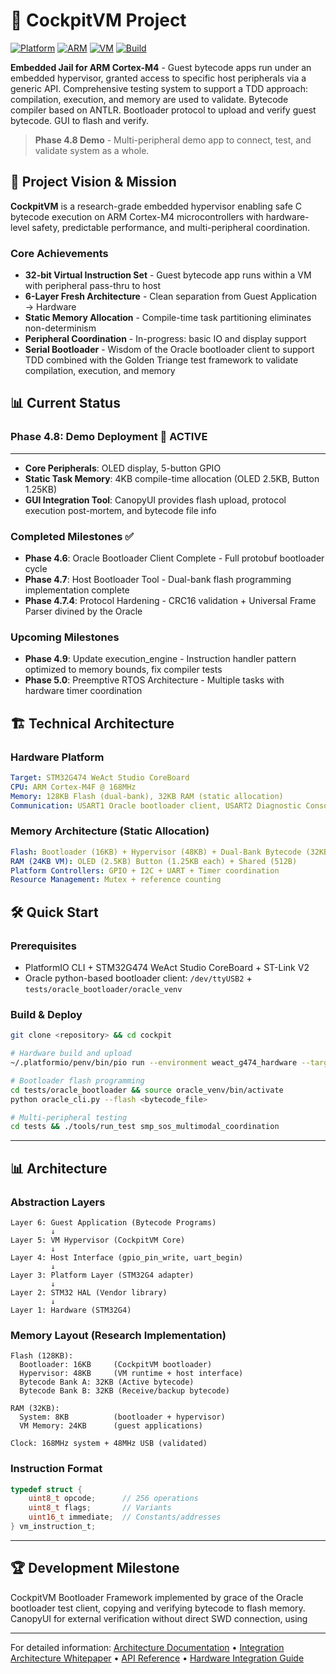 # 🚁 CockpitVM Project

[![Platform](https://img.shields.io/badge/Platform-STM32G474-blue.svg)]() [![ARM](https://img.shields.io/badge/ARM-Cortex--M4-green.svg)]() [![VM](https://img.shields.io/badge/VM-Stack--Based-red.svg)]() [![Build](https://img.shields.io/badge/Build-PlatformIO-purple.svg)]()

**Embedded Jail for ARM Cortex-M4** - Guest bytecode apps run under an embedded hypervisor, granted access to specific host peripherals via a generic API. Comprehensive testing system to support a TDD approach: compilation, execution, and memory are used to validate. Bytecode compiler based on ANTLR. Bootloader protocol to upload and verify guest bytecode. GUI to flash and verify.

> **Phase 4.8 Demo** - Multi-peripheral demo app to connect, test, and validate system as a whole.

## 🎯 Project Vision & Mission

**CockpitVM** is a research-grade embedded hypervisor enabling safe C bytecode execution on ARM Cortex-M4 microcontrollers with hardware-level safety, predictable performance, and multi-peripheral coordination.

### **Core Achievements**
- **32-bit Virtual Instruction Set** - Guest bytecode app runs within a VM with peripheral pass-thru to host
- **6-Layer Fresh Architecture** - Clean separation from Guest Application → Hardware  
- **Static Memory Allocation** - Compile-time task partitioning eliminates non-determinism
- **Peripheral Coordination** - In-progress: basic IO and display support
- **Serial Bootloader** - Wisdom of the Oracle bootloader client to support TDD combined with the Golden Triange test framework to validate compilation, execution, and memory

## 📊 Current Status

### **Phase 4.8: Demo Deployment** 🎯 **ACTIVE**
****
- **Core Peripherals**: OLED display, 5-button GPIO
- **Static Task Memory**: 4KB compile-time allocation (OLED 2.5KB, Button 1.25KB)
- **GUI Integration Tool**: CanopyUI provides flash upload, protocol execution post-mortem, and bytecode file info

### **Completed Milestones** ✅
- **Phase 4.6**: Oracle Bootloader Client Complete - Full protobuf bootloader cycle
- **Phase 4.7**: Host Bootloader Tool - Dual-bank flash programming implementation complete  
- **Phase 4.7.4**: Protocol Hardening - CRC16 validation + Universal Frame Parser divined by the Oracle

### **Upcoming Milestones**
- **Phase 4.9**: Update execution_engine - Instruction handler pattern optimized to memory bounds, fix compiler tests
- **Phase 5.0**: Preemptive RTOS Architecture - Multiple tasks with hardware timer coordination

## 🏗️ Technical Architecture

### **Hardware Platform**
```yaml
Target: STM32G474 WeAct Studio CoreBoard  
CPU: ARM Cortex-M4F @ 168MHz
Memory: 128KB Flash (dual-bank), 32KB RAM (static allocation)
Communication: USART1 Oracle bootloader client, USART2 Diagnostic Console
```

### **Memory Architecture (Static Allocation)**
```yaml
Flash: Bootloader (16KB) + Hypervisor (48KB) + Dual-Bank Bytecode (32KB each)
RAM (24KB VM): OLED (2.5KB) Button (1.25KB each) + Shared (512B)
Platform Controllers: GPIO + I2C + UART + Timer coordination
Resource Management: Mutex + reference counting
```

## 🛠️ Quick Start

### **Prerequisites**
- PlatformIO CLI + STM32G474 WeAct Studio CoreBoard + ST-Link V2
- Oracle python-based bootloader client: `/dev/ttyUSB2` + `tests/oracle_bootloader/oracle_venv`

### **Build & Deploy**
```bash
git clone <repository> && cd cockpit

# Hardware build and upload
~/.platformio/penv/bin/pio run --environment weact_g474_hardware --target upload

# Bootloader flash programming  
cd tests/oracle_bootloader && source oracle_venv/bin/activate
python oracle_cli.py --flash <bytecode_file>

# Multi-peripheral testing
cd tests && ./tools/run_test smp_sos_multimodal_coordination
```

---

## 📊 Architecture

### **Abstraction Layers**
```
Layer 6: Guest Application (Bytecode Programs)
         ↓
Layer 5: VM Hypervisor (CockpitVM Core)
         ↓  
Layer 4: Host Interface (gpio_pin_write, uart_begin)
         ↓
Layer 3: Platform Layer (STM32G4 adapter)
         ↓
Layer 2: STM32 HAL (Vendor library)
         ↓
Layer 1: Hardware (STM32G4)
```

### **Memory Layout (Research Implementation)**
```
Flash (128KB):
  Bootloader: 16KB     (CockpitVM bootloader)
  Hypervisor: 48KB     (VM runtime + host interface)
  Bytecode Bank A: 32KB (Active bytecode)
  Bytecode Bank B: 32KB (Receive/backup bytecode)

RAM (32KB):
  System: 8KB          (bootloader + hypervisor)
  VM Memory: 24KB      (guest applications)

Clock: 168MHz system + 48MHz USB (validated)
```

### **Instruction Format**
```c
typedef struct {
    uint8_t opcode;      // 256 operations
    uint8_t flags;       // Variants
    uint16_t immediate;  // Constants/addresses
} vm_instruction_t;
```

---

## 🏆 **Development Milestone**

CockpitVM Bootloader Framework implemented by grace of the Oracle bootloader test client, copying and verifying bytecode to flash memory. CanopyUI for external verification without direct SWD connection, using 

---

For detailed information: [Architecture Documentation](docs/architecture/) • [Integration Architecture Whitepaper](docs/COCKPITVM_INTEGRATION_ARCHITECTURE.md) • [API Reference](docs/API_REFERENCE_COMPLETE.md) • [Hardware Integration Guide](docs/hardware/integration/HARDWARE_INTEGRATION_GUIDE.md)
